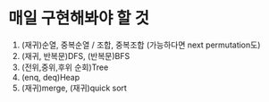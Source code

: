 # 매일 구현해봐야 할 것
1. (재귀)순열, 중복순열 / 조합, 중복조합 (가능하다면 next permutation도)
2. (재귀, 반복문)DFS, (반복문)BFS
3. (전위,중위,후위 순회)Tree
4. (enq, deq)Heap
5. (재귀)merge, (재귀)quick sort